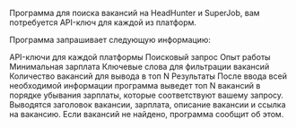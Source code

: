Программа для поиска вакансий на HeadHunter и SuperJob, вам потребуется API-ключ для каждой из платформ.

Программа запрашивает следующую информацию:

API-ключи для каждой платформы
Поисковый запрос
Опыт работы
Минимальная зарплата
Ключевые слова для фильтрации вакансий
Количество вакансий для вывода в топ N
Результаты
После ввода всей необходимой информации программа выведет топ N вакансий в порядке убывания зарплаты, которые соответствуют вашему запросу. Выводятся заголовок вакансии, зарплата, описание вакансии и ссылка на вакансию. Если вакансий не найдено, программа сообщит об этом.
